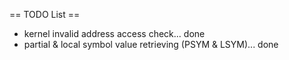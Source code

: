 
== TODO List ==

* kernel invalid address access check... done
* partial & local symbol value retrieving (PSYM & LSYM)... done

